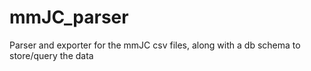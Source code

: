 # mmJC_parser
 Parser and exporter for the mmJC csv files, along with a db schema to store/query the data
